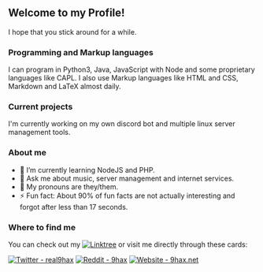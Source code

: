 ## Welcome to my Profile!

I hope that you stick around for a while.

### Programming and Markup languages

I can program in Python3, Java, JavaScript with Node and some proprietary languages like CAPL. 
I also use Markup languages like HTML and CSS, Markdown and LaTeX almost daily.

### Current projects

I'm currently working on my own discord bot and multiple linux server management tools.

### About me

- 🌱 I’m currently learning NodeJS and PHP.
- 💬 Ask me about music, server management and internet services.
- 🌈 My pronouns are they/them.
- ⚡ Fun fact: About 90% of fun facts are not actually interesting and forgot after less than 17 seconds.

### Where to find me

You can check out my [![Linktree](https://img.shields.io/badge/-Linktree-grey.svg)](https://linktr.ee/9hax) or visit me directly through these cards:

[![Twitter - real9hax](https://img.shields.io/badge/twitter-@real9hax-blue.svg?style=flat&logo=twitter&logoColor=blue)](https://twitter.com/real9hax)
[![Reddit - 9hax](https://img.shields.io/badge/reddit-u/9hax-orange.svg?style=flat&logo=reddit&logoColor=orange)](https://reddit.com/u/9hax)
[![Website - 9hax.net](https://img.shields.io/badge/website-9hax.net-black.svg)](https://9hax.net)
